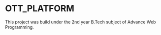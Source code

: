 # OTT_PLATFORM
This project was build under the 2nd year B.Tech subject of Advance Web Programming.
